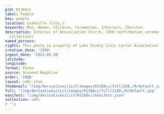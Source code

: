```yaml
---
pid: 01166cc
label: People
key: people
location: Leadville (Colo.)
keywords: Men, Women, Children, Ceremonies, Interiors, Churches
description: Interior of Annunciation Church, 1950 confirmation ceremony (Reynolds
  collection)
named_persons: 
rights: This photo is property of Lake County Civic Center Association.
creation_date: '1950'
ingest_date: '2021-03-30'
latitude: 
longitude: 
format: Photo
source: Scanned Negative
order: '1098'
layout: cmhc_item
thumbnail: "/img/derivatives/iiif/images/01166cc/full/250,/0/default.jpg"
full: "/img/derivatives/iiif/images/01166cc/full/1140,/0/default.jpg"
manifest: "/img/derivatives/iiif/01166cc/manifest.json"
collection: cmhc
! '': 
---
```

